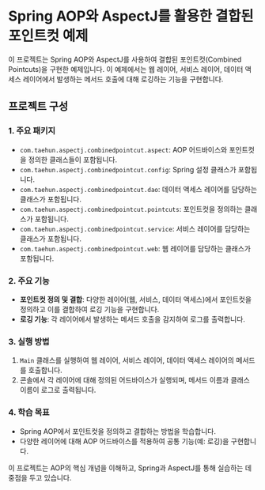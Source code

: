 # Spring AOP와 AspectJ를 활용한 결합된 포인트컷 예제

이 프로젝트는 Spring AOP와 AspectJ를 사용하여 결합된 포인트컷(Combined Pointcuts)을 구현한 예제입니다. 이 예제에서는 웹 레이어, 서비스 레이어, 데이터 액세스 레이어에서 발생하는 메서드 호출에 대해 로깅하는 기능을 구현합니다.

## 프로젝트 구성

### 1. 주요 패키지

- `com.taehun.aspectj.combinedpointcut.aspect`: AOP 어드바이스와 포인트컷을 정의한 클래스들이 포함됩니다.
- `com.taehun.aspectj.combinedpointcut.config`: Spring 설정 클래스가 포함됩니다.
- `com.taehun.aspectj.combinedpointcut.dao`: 데이터 액세스 레이어를 담당하는 클래스가 포함됩니다.
- `com.taehun.aspectj.combinedpointcut.pointcuts`: 포인트컷을 정의하는 클래스가 포함됩니다.
- `com.taehun.aspectj.combinedpointcut.service`: 서비스 레이어를 담당하는 클래스가 포함됩니다.
- `com.taehun.aspectj.combinedpointcut.web`: 웹 레이어를 담당하는 클래스가 포함됩니다.

### 2. 주요 기능

- **포인트컷 정의 및 결합**: 다양한 레이어(웹, 서비스, 데이터 액세스)에서 포인트컷을 정의하고 이를 결합하여 로깅 기능을 구현합니다.
- **로깅 기능**: 각 레이어에서 발생하는 메서드 호출을 감지하여 로그를 출력합니다.

### 3. 실행 방법

1. `Main` 클래스를 실행하여 웹 레이어, 서비스 레이어, 데이터 액세스 레이어의 메서드를 호출합니다.
2. 콘솔에서 각 레이어에 대해 정의된 어드바이스가 실행되며, 메서드 이름과 클래스 이름이 로그로 출력됩니다.

### 4. 학습 목표

- Spring AOP에서 포인트컷을 정의하고 결합하는 방법을 학습합니다.
- 다양한 레이어에 대해 AOP 어드바이스를 적용하여 공통 기능(예: 로깅)을 구현합니다.

이 프로젝트는 AOP의 핵심 개념을 이해하고, Spring과 AspectJ를 통해 실습하는 데 중점을 두고 있습니다.
